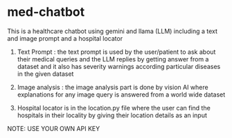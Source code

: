 # med-chatbot
This is a healthcare chatbot using gemini and llama (LLM) including a text and image prompt and a hospital locator 

1. Text Prompt : the text prompt is used by the user/patient to ask about their medical queries and the LLM replies by getting answer from a dataset and it also has severity warnings according particular diseases in the given dataset

2. Image analysis : the image analysis part is done by vision AI where explanations for any image query is answered from a world wide dataset

3. Hospital locator is in the location.py file where the user can find the hospitals in their locality by giving their location details as an input

NOTE: USE YOUR OWN API KEY 
